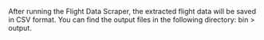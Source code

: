 After running the Flight Data Scraper, the extracted flight data will be saved in CSV format. You can find the output files in the following directory: bin > output.
